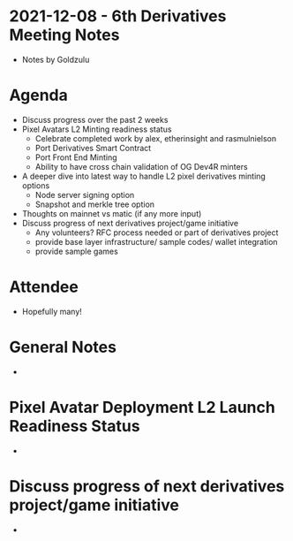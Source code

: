 # 2021-12-08 - 6th Derivatives Meeting Notes

* Notes by Goldzulu

# Agenda

* Discuss progress over the past 2 weeks
* Pixel Avatars L2 Minting readiness status
    * Celebrate completed work by alex, etherinsight and rasmulnielson
    * Port Derivatives Smart Contract
    * Port Front End Minting
    * Ability to have cross chain validation of OG Dev4R minters
* A deeper dive into latest way to handle L2 pixel derivatives minting options
    * Node server signing option
    * Snapshot and merkle tree option
* Thoughts on mainnet vs matic (if any more input)
* Discuss progress of next derivatives project/game initiative
    * Any volunteers? RFC process needed or part of derivatives project
    * provide base layer infrastructure/ sample codes/ wallet integration
    * provide sample games 

# Attendee

* Hopefully many!

# General Notes

*

# Pixel Avatar Deployment L2 Launch Readiness Status

*

# Discuss progress of next derivatives project/game initiative

* 